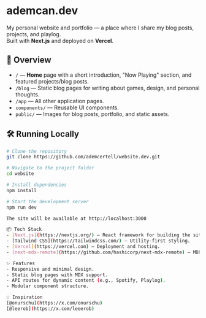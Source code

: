 # ademcan.dev

My personal website and portfolio — a place where I share my blog posts, projects, and playlog.  
Built with **Next.js** and deployed on **Vercel**.

## 🚀 Overview
- `/` — **Home** page with a short introduction, "Now Playing" section, and featured projects/blog posts.
- `/blog` — Static blog pages for writing about games, design, and personal thoughts.
- `/app` — All other application pages.
- `components/` — Reusable UI components.
- `public/` — Images for blog posts, portfolio, and static assets.

## 🛠 Running Locally
```bash
# Clone the repository
git clone https://github.com/ademcertell/website.dev.git

# Navigate to the project folder
cd website

# Install dependencies
npm install

# Start the development server
npm run dev

The site will be available at http://localhost:3000

📦 Tech Stack
- [Next.js](https://nextjs.org/) — React framework for building the site.
- [Tailwind CSS](https://tailwindcss.com/) — Utility-first styling.
- [Vercel](https://vercel.com) — Deployment and hosting.
- [next-mdx-remote](https://github.com/hashicorp/next-mdx-remote) — MDX support for blog content.

✨ Features
- Responsive and minimal design.
- Static blog pages with MDX support.
- API routes for dynamic content (e.g., Spotify, Playlog).
- Modular component structure.

💡 Inspiration
[@onurschu](https://x.com/onurschu)
[@leerob](https://x.com/leeerob)